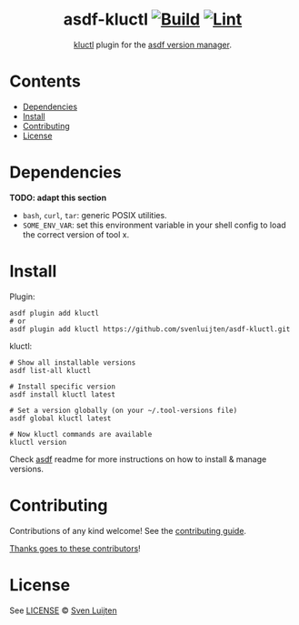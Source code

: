 <div align="center">

# asdf-kluctl [![Build](https://github.com/svenluijten/asdf-kluctl/actions/workflows/build.yml/badge.svg)](https://github.com/svenluijten/asdf-kluctl/actions/workflows/build.yml) [![Lint](https://github.com/svenluijten/asdf-kluctl/actions/workflows/lint.yml/badge.svg)](https://github.com/svenluijten/asdf-kluctl/actions/workflows/lint.yml)


[kluctl](https://kluctl.io/docs/) plugin for the [asdf version manager](https://asdf-vm.com).

</div>

# Contents

- [Dependencies](#dependencies)
- [Install](#install)
- [Contributing](#contributing)
- [License](#license)

# Dependencies

**TODO: adapt this section**

- `bash`, `curl`, `tar`: generic POSIX utilities.
- `SOME_ENV_VAR`: set this environment variable in your shell config to load the correct version of tool x.

# Install

Plugin:

```shell
asdf plugin add kluctl
# or
asdf plugin add kluctl https://github.com/svenluijten/asdf-kluctl.git
```

kluctl:

```shell
# Show all installable versions
asdf list-all kluctl

# Install specific version
asdf install kluctl latest

# Set a version globally (on your ~/.tool-versions file)
asdf global kluctl latest

# Now kluctl commands are available
kluctl version
```

Check [asdf](https://github.com/asdf-vm/asdf) readme for more instructions on how to
install & manage versions.

# Contributing

Contributions of any kind welcome! See the [contributing guide](contributing.md).

[Thanks goes to these contributors](https://github.com/svenluijten/asdf-kluctl/graphs/contributors)!

# License

See [LICENSE](LICENSE) © [Sven Luijten](https://github.com/svenluijten/)

